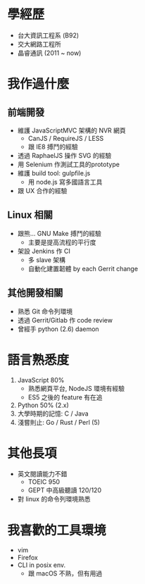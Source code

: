 學經歷
======

- 台大資訊工程系 (B92)
- 交大網路工程所
- 晶睿通訊 (2011 ~ now)

我作過什麼
==========

前端開發
--------

- 維護 JavaScriptMVC 架構的 NVR 網頁
    * CanJS / RequireJS / LESS
    * 跟 IE8 搏鬥的經驗
- 透過 RaphaelJS 操作 SVG 的經驗
- 用 Selenium 作測試工具的prototype
- 維護 build tool: gulpfile.js
    - 用 node.js 寫多國語言工具
- 跟 UX 合作的經驗

Linux 相關
----------

- 跟熊… GNU Make 搏鬥的經驗
    * 主要是提高流程的平行度
- 架設 Jenkins 作 CI
    * 多 slave 架構
    * 自動化建置韌體 by each Gerrit change

其他開發相關
-----------

- 熟悉 Git 命令列環境
- 透過 Gerrit/Gitlab 作 code review
- 曾經手 python (2.6) daemon

語言熟悉度
==================

1. JavaScript 80%
    - 熟悉網頁平台, NodeJS 環境有經驗
    - ES5 之後的 feature 有在追
2. Python 50% (2.x)
3. 大學時期的記憶: C / Java
4. 淺嘗則止: Go / Rust / Perl (5)

其他長項
========

* 英文閱讀能力不錯
    * TOEIC 950
    * GEPT 中高級聽讀 120/120
* 對 linux 的命令列環境熟悉

我喜歡的工具環境
================

- vim
- Firefox
- CLI in posix env.
    * 跟 macOS 不熟，但有用過

